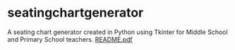 # seatingchartgenerator
A seating chart generator created in Python using Tkinter for Middle School and Primary School teachers. 
[README.pdf](https://github.com/teenabhatia/seatingchartgenerator/files/10531215/README.pdf)
